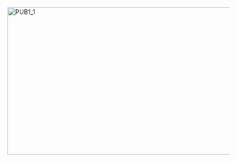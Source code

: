 <img width="946" height="335" alt="PUB1_1" src="https://github.com/user-attachments/assets/6a51b3d6-b8df-4b22-8e70-07231f0cde3f" />

